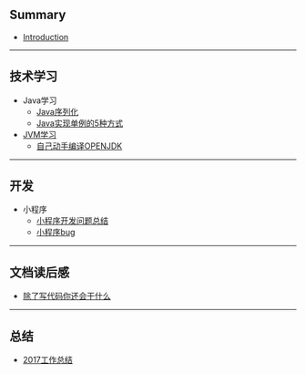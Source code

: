 ## Summary

* [Introduction](README.md)

---

## 技术学习
  * Java学习
    * [Java序列化](技术学习/Java学习/Java序列化.md)
    * [Java实现单例的5种方式](技术学习/Java学习/Java实现单例的5种方式.md)
  * [JVM学习](jvmxue-xi.md)
    * [自己动手编译OPENJDK](技术学习/JVM学习/自己动手编译OPENJDK.md)
---

## 开发
  * 小程序
    * [小程序开发问题总结](开发/小程序/小程序开发问题总结.md)
    * [小程序bug](开发/小程序/小程序bug.md)

---

## 文档读后感
  * [ 除了写代码你还会干什么](文章读后感/除了写代码你还会干什么.md)

---

## 总结
  * [2017工作总结](总结/2017工作总结.md)

